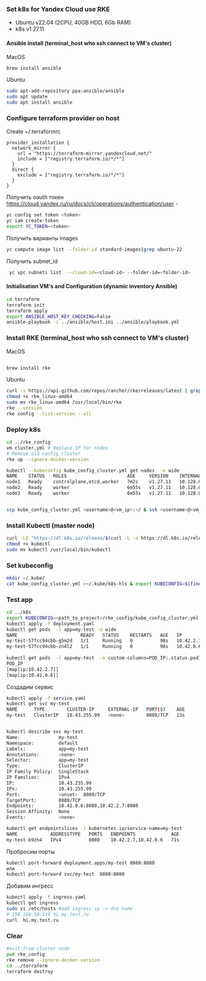 ### Set k8s for Yandex Cloud use RKE

* Ubuntu v22.04 (2CPU, 40GB HDD, 6Gb RAM)
* k8s v1.27.11

#### Ansible install (terminal_host who ssh connect to VM's cluster)
MacOS
```Bash
brew install ansible
```
Ubuntu
```Bash
sudo apt-add-repository ppa:ansible/ansible
sudo apt update
sudo apt install ansible
```

### Configure terraform provider on host
Create ~/.terraformrc
```
provider_installation { 
  network_mirror {
    url = "https://terraform-mirror.yandexcloud.net/"
    include = ["registry.terraform.io/*/*"]
  }
  direct {
    exclude = ["registry.terraform.io/*/*"]
  }
} 
```


Получить oauth токен 
https://cloud.yandex.ru/ru/docs/cli/operations/authentication/user -
```Bash
yc config set token <token>
yc iam create-token
export YC_TOKEN=<token>
```

Получить варианты images
```Bash
yc compute image list --folder-id standard-images|grep ubuntu-22 
```
Получить  subnet_id
```Bash
 yc vpc subnets list  --cloud-id=<cloud-id> --folder-id=<folder-id>
```

#### Initialisation VM's and Configuration (dynamic inventory Ansible)
```Bash
cd terraform
terraform init
terraform apply
export ANSIBLE_HOST_KEY_CHECKING=False
ansible-playbook -i ../ansible/host.ini ../ansible/playbook.yml

```

### Install RKE (terminal_host who ssh connect to VM's cluster)
MacOS
```Bash

brew install rke
```

Ubuntu
```Bash
curl -s https://api.github.com/repos/rancher/rke/releases/latest | grep download_url | grep amd64 | cut -d '"' -f 4 | wget -qi -
chmod +x rke_linux-amd64
sudo mv rke_linux-amd64 /usr/local/bin/rke
rke --version
rke config --list-version --all
```

### Deploy k8s
```Bash
cd ../rke_config
vm cluster.yml # Replace IP for nodes
# Remove old config cluster
rke up --ignore-docker-version

kubectl --kubeconfig kube_config_cluster.yml get nodes  -o wide  
NAME    STATUS   ROLES                      AGE     VERSION    INTERNAL-IP   EXTERNAL-IP   OS-IMAGE             KERNEL-VERSION      CONTAINER-RUNTIME
node1   Ready    controlplane,etcd,worker   7m2s    v1.27.11   10.128.0.22   <none>        Ubuntu 20.04.3 LTS   5.11.0-43-generic   docker://26.0.0
node2   Ready    worker                     6m55s   v1.27.11   10.128.0.16   <none>        Ubuntu 20.04.3 LTS   5.11.0-43-generic   docker://26.0.0
node3   Ready    worker                     6m55s   v1.27.11   10.128.0.8    <none>        Ubuntu 20.04.3 LTS   5.11.0-43-generic   docker://26.0.0


scp kube_config_cluster.yml <username>@<vm_ip>:~/ & ssh <username>@<vm_ip>
```

### Install Kubectl (master node)
```Bash
curl -LO "https://dl.k8s.io/release/$(curl -L -s https://dl.k8s.io/release/stable.txt)/bin/linux/amd64/kubectl"
chmod +x kubectl
sudo mv kubectl /usr/local/bin/kubectl
```

### Set kubeconfig
```Bash
mkdir ~/.kube/
cat kube_config_cluster.yml >~/.kube/k8s-hls & export KUBECONFIG=$(find ~/.kube -maxdepth 1 -type f -name '*' | tr "\n" ":")
```


### Test app
```bash
cd ../k8s
export KUBECONFIG=<path_to_project>/rke_config/kube_config_cluster.yml
kubectl apply -f deployment.yaml  
kubectl get pods  -l app=my-test -o wide                                          
NAME                       READY   STATUS    RESTARTS   AGE   IP          NODE    NOMINATED NODE   READINESS GATES
my-test-57fcc94cbb-g5m2d   1/1     Running   0          98s   10.42.2.7   node2   <none>           <none>
my-test-57fcc94cbb-zn4l2   1/1     Running   0          98s   10.42.0.6   node1   <none>           <none>
                                          
kubectl get pods  -l app=my-test  -o custom-columns=POD_IP:.status.podIPs    
POD_IP
[map[ip:10.42.2.7]]
[map[ip:10.42.0.6]]
```

Создадим сервис
```Bash
kubectl apply -f service.yaml            
kubectl get svc my-test                                                                         
NAME      TYPE        CLUSTER-IP     EXTERNAL-IP   PORT(S)    AGE
my-test   ClusterIP   10.43.255.99   <none>        8080/TCP   13s


kubectl describe svc my-test                                                                   
Name:              my-test
Namespace:         default
Labels:            app=my-test
Annotations:       <none>
Selector:          app=my-test
Type:              ClusterIP
IP Family Policy:  SingleStack
IP Families:       IPv4
IP:                10.43.255.99
IPs:               10.43.255.99
Port:              <unset>  8080/TCP
TargetPort:        8080/TCP
Endpoints:         10.42.0.6:8080,10.42.2.7:8080
Session Affinity:  None
Events:            <none>

kubectl get endpointslices -l kubernetes.io/service-name=my-test                        
NAME            ADDRESSTYPE   PORTS   ENDPOINTS             AGE
my-test-b9zh4   IPv4          8080    10.42.2.7,10.42.0.6   71s
```

Пробросим порты
```Bash
kubectl port-forward deployment.apps/my-test 8080:8080
или
kubectl port-forward svc/my-test  8080:8080
```

Добавим ингресс
```Bash
kubectl apply -f ingress.yaml  
kubectl get ingress 
sudo vi /etc/hosts #add ingress ip -> dns name   
# 158.160.50.119 hi.my.test.ru  
curl  hi.my.test.ru                                                                                    
```

### Clear
```Bash
#exit from cluster node
pwd rke_config
rke remove --ignore-docker-version
cd ../terraform  
terraform destroy
```
